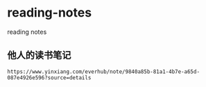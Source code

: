 # reading-notes
reading notes


## 他人的读书笔记
    https://www.yinxiang.com/everhub/note/9840a85b-81a1-4b7e-a65d-087e4926e596?source=details
